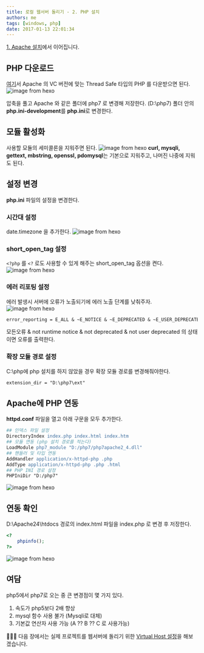 ```yaml
---
title: 로컬 웹서버 돌리기 - 2. PHP 설치
authors: me
tags: [windows, php]
date: 2017-01-13 22:01:34
---
```


[1. Apache 설치](/2017/01/13/로컬-웹서버-돌리기-1-Apache-설치/)에서 이어집니다.

## PHP 다운로드

[여기](https://windows.php.net/download/)서 Apache 의 VC 버전에 맞는 Thread Safe 타입의 PHP 를 다운받으면 된다.
![image from hexo](https://i.imgur.com/4BY9Y7E.jpg)

압축을 풀고 Apache 와 같은 폴더에 php7 로 변경해 저장한다. (D:\php7)
폴더 안의 **php.ini-development**를 **php.ini**로 변경한다.

## 모듈 활성화

사용할 모듈의 세미콜론을 지워주면 된다.
![image from hexo](https://i.imgur.com/lOKahxa.jpg)
**curl, mysqli, gettext, mbstring, openssl, pdomysql**는 기본으로 지워주고, 나머진 나중에 지워도 된다.

## 설정 변경

**php.ini** 파일의 설정을 변경한다.

### 시간대 설정

date.timezone 을 추가한다.
![image from hexo](https://i.imgur.com/Q4uTX7J.jpg)

### short_open_tag 설정

`<?php` 를 `<?` 로도 사용할 수 있게 해주는 short_open_tag 옵션을 켠다.
![image from hexo](https://i.imgur.com/P1zVPs6.jpg)

### 에러 리포팅 설정

에러 발생시 서버에 오류가 노출되기에 에러 노출 단계를 낮춰주자.
![image from hexo](https://i.imgur.com/BYKY6gP.jpg)

```apache
error_reporting = E_ALL & ~E_NOTICE & ~E_DEPRECATED & ~E_USER_DEPRECATED
```

모든오류 & not runtime notice & not deprecated & not user deprecated 의 상태이면 오류를 출력한다.

### 확장 모듈 경로 설정

C:\\php에 php 설치를 하지 않았을 경우 확장 모듈 경로를 변경해줘야한다.

```apache
extension_dir = "D:\php7\ext"
```

## Apache에 PHP 연동

**httpd.conf** 파일을 열고 아래 구문을 모두 추가한다.

```apache
## 인덱스 파일 설정
DirectoryIndex index.php index.html index.htm
## 모듈 연동 (php 설치 경로를 적는다)
LoadModule php7_module "D:/php7/php7apache2_4.dll"
## 핸들러 및 타입 연동
AddHandler application/x-httpd-php .php
AddType application/x-httpd-php .php .html
## PHP INI 경로 설정
PHPIniDir "D:/php7"
```

![image from hexo](https://i.imgur.com/Fbq28aU.jpg)

## 연동 확인

D:\Apache24\htdocs 경로의 index.html 파일을 index.php 로 변경 후 저장한다.

```php title="index.php"
<?
    phpinfo();
?>

```

![image from hexo](https://i.imgur.com/bydLSlO.jpg)

## 여담

php5에서 php7로 오는 중 큰 변경점이 몇 가지 있다.

1. 속도가 php5보다 2배 향상
2. mysql 함수 사용 불가 (Mysqli로 대체)
3. 기본값 연산자 사용 가능 (A ?? B ?? C 로 사용가능)

👏👏👏 다음 장에서는 실제 프로젝트를 웹서버에 돌리기 위한 [Virtual Host 설정](/2017/01/13/로컬-웹서버-돌리기-3-Virtual-Host-설정/)을 해보겠습니다.

```

```
